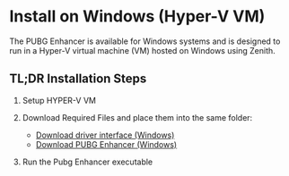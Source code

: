 # Install on Windows (Hyper-V VM)
The PUBG Enhancer is available for Windows systems and is designed to run in a Hyper-V virtual machine (VM) hosted on Windows using Zenith.

## TL;DR Installation Steps
1. Setup HYPER-V VM

2. Download Required Files and place them into the same folder:
   - [Download driver interface (Windows)](https://valth.run/portal/artifacts/driver-interface-zenith/release)
   - [Download PUBG Enhancer (Windows)](https://github.com/Valthrun/Valthrun_PUBG/releases/latest)

3. Run the Pubg Enhancer executable
